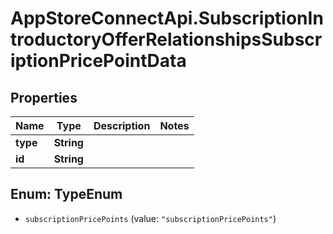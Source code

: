# AppStoreConnectApi.SubscriptionIntroductoryOfferRelationshipsSubscriptionPricePointData

## Properties

Name | Type | Description | Notes
------------ | ------------- | ------------- | -------------
**type** | **String** |  | 
**id** | **String** |  | 



## Enum: TypeEnum


* `subscriptionPricePoints` (value: `"subscriptionPricePoints"`)




